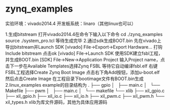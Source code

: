 # zynq_examples
实验环境：vivado2014.4
开发板系统：linaro（其他linux也可以）

1.生成bitstream
打开vivado2014.4在命令下输入以下命令
cd ./zynq_examples
source ./system_pro.tcl
等待生成完毕
2.通过sdk生成BOOT.bin
先在vivado上导出bitstream并Launch SDK
[vivado] File->Export->Export Hardware...
打钩Include bitstream
点击ok
[vivado] File->Launch SDK
使用SDK建立fsbl工程，并生成BOOT.bin
[SDK] File->New->Application Project 
输入Project name，点击下一步在Available Templates选择Zynq FSBL
等待它自动编译fsbl.elf
右键FSBL工程选择Create Zynq Boot Image
点击右下角Add按钮，添加u-boot.elf
然后点击Create Image
在工程目录下bootimage文件有BOOT.bin生成
2.linux_examples
example的目录结构为
.
├── gpio
│   ├── main.c
│   └── Makefile
├── pwm
│   ├── main.c
│   └── makefile
└── xlib
    ├── xil_gpio.c
    ├── xil_gpio.h
    ├── xil_io.c
    ├── xil_io.h
    ├── xil_pwm.c
    ├── xil_pwm.h
    └── xil_types.h
xlib为库文件源码，其他为具体应用源码
